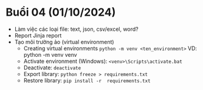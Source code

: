 # Buổi 04 (01/10/2024)

- Làm việc các loại file: text, json, csv/excel, word?
- Report Jinja report
- Tạo môi trường ảo (virtual environment)
  - Creating virtual environments
    `python -m venv <ten_environment>`
    VD: python -m venv venv
  - Activate environment (Windows):
    `<venv>\Scripts\activate.bat`
  - Deactivate: `deactivate`
  - Export library:
    `python freeze > requirements.txt`
  - Restore library:
    `pip install -r  requirements.txt`
